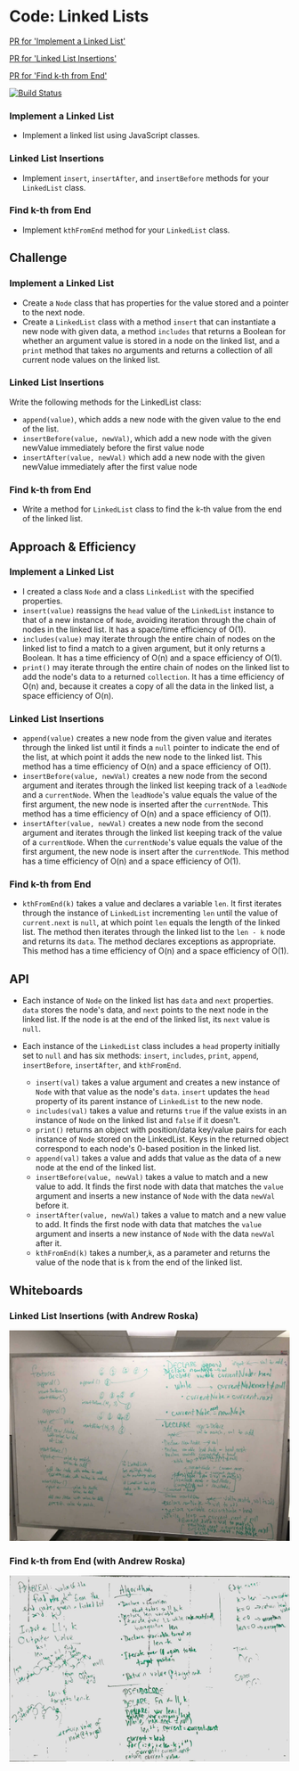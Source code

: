# Code: Linked Lists
[PR for 'Implement a Linked List'](https://github.com/charmedsatyr-401-advanced-javascript/data-structures-and-algorithms/pull/6)

[PR for 'Linked List Insertions'](https://github.com/charmedsatyr-401-advanced-javascript/data-structures-and-algorithms/pull/7)

[PR for 'Find k-th from End'](https://github.com/charmedsatyr-401-advanced-javascript/data-structures-and-algorithms/pull/8)

[![Build Status](https://travis-ci.org/charmedsatyr-401-advanced-javascript/data-structures-and-algorithms.svg?branch=master)](https://travis-ci.org/charmedsatyr-401-advanced-javascript/data-structures-and-algorithms)

### Implement a Linked List
* Implement a linked list using JavaScript classes.
### Linked List Insertions
* Implement `insert`, `insertAfter`, and `insertBefore` methods for your `LinkedList` class.
### Find k-th from End
* Implement `kthFromEnd` method for your `LinkedList` class.

## Challenge
### Implement a Linked List
* Create a `Node` class that has properties for the value stored and a pointer to the next node.
* Create a `LinkedList` class with a method `insert` that can instantiate a new node with given data, a method `includes` that returns a Boolean for whether an argument value is stored in a node on the linked list, and a `print` method that takes no arguments and returns a collection of all current node values on the linked list.
### Linked List Insertions
Write the following methods for the LinkedList class:
* `append(value)`, which adds a new node with the given value to the end of the list.
* `insertBefore(value, newVal)`, which add a new node with the given newValue immediately before the first value node
* `insertAfter(value, newVal)` which add a new node with the given newValue immediately after the first value node
### Find k-th from End
* Write a method for `LinkedList` class to find the k-th value from the end of the linked list.

## Approach & Efficiency
### Implement a Linked List
* I created a class `Node` and a class `LinkedList` with the specified properties.
* `insert(value)` reassigns the `head` value of the `LinkedList` instance to that of a new instance of `Node`, avoiding iteration through the chain of nodes in the linked list. It has a space/time efficiency of O(1).
* `includes(value)` may iterate through the entire chain of nodes on the linked list to find a match to a given argument, but it only returns a Boolean. It has a time efficiency of O(n) and a space efficiency of O(1).
* `print()` may iterate through the entire chain of nodes on the linked list to add the node's data to a returned `collection`. It has a time efficiency of O(n) and, because it creates a copy of all the data in the linked list, a space efficiency of O(n).
### Linked List Insertions
* `append(value)` creates a new node from the given value and iterates through the linked list until it finds a `null` pointer to indicate the end of the list, at which point it adds the new node to the linked list. This method has a time efficiency of O(n) and a space efficiency of O(1).
* `insertBefore(value, newVal)` creates a new node from the second argument and iterates through the linked list keeping track of a `leadNode` and a `currentNode`. When the `leadNode`'s value equals the value of the first argument, the new node is inserted after the `currentNode`. This method has a time efficiency of O(n) and a space efficiency of O(1). 
* `insertAfter(value, newVal)` creates a new node from the second argument and iterates through the linked list keeping track of the value of a `currentNode`. When the `currentNode`'s value equals the value of the first argument, the new node is insert after the `currentNode`. This method has a time efficiency of O(n) and a space efficiency of O(1).
### Find k-th from End
* `kthFromEnd(k)` takes a value and declares a variable `len`. It first iterates through the instance of `LinkedList` incrementing `len` until the value of `current.next` is `null`, at which point `len` equals the length of the linked list. The method then iterates through the linked list to the `len - k` node and returns its `data`. The method declares exceptions as appropriate. This method has a time efficiency of O(n) and a space efficiency of O(1).

## API
* Each instance of `Node` on the linked list has `data` and `next` properties. `data` stores the node's data, and `next` points to the next node in the linked list. If the node is at the end of the linked list, its `next` value is `null`.
* Each instance of the `LinkedList` class includes a `head` property initially set to `null` and has six methods: `insert`, `includes`, `print`, `append`, `insertBefore`, `insertAfter`, and `kthFromEnd`.

  * `insert(val)` takes a value argument and creates a new instance of `Node` with that value as the node's `data`. `insert` updates the `head` property of its parent instance of `LinkedList` to the new node.
  * `includes(val)` takes a value and returns `true` if the value exists in an instance of `Node` on the linked list and `false` if it doesn't.
  * `print()` returns an object with position/data key/value pairs for each instance of `Node` stored on the LinkedList. Keys in the returned object correspond to each node's 0-based position in the linked list.
  * `append(val)` takes a value and adds that value as the data of a new node at the end of the linked list.
  * `insertBefore(value, newVal)` takes a value to match and a new value to add. It finds the first node with data that matches the `value` argument and inserts a new instance of `Node` with the data `newVal` before it.
  * `insertAfter(value, newVal)` takes a value to match and a new value to add. It finds the first node with data that matches the `value` argument and inserts a new instance of `Node` with the data `newVal` after it.
  * `kthFromEnd(k)` takes a number,`k`, as a parameter and returns the value of the node that is `k` from the end of the linked list. 

## Whiteboards
### Linked List Insertions (with Andrew Roska)
![ll_insertions.jpg](../../assets/ll_insertions.jpg)
### Find k-th from End (with Andrew Roska)
![ll_kth_from_end.jpg](../../assets/ll_kth_from_end.jpg)
